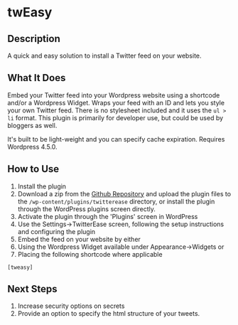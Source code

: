 # twEasy #

## Description ##

A quick and easy solution to install a Twitter feed on your website.

## What It Does ##

Embed your Twitter feed into your Wordpress website using a shortcode and/or a Wordpress Widget. Wraps your feed with an ID and lets you style your own Twitter feed. There is no stylesheet included and it uses the `ul > li` format. This plugin is primarily for developer use, but could be used by bloggers as well.

It's built to be light-weight and you can specify cache expiration. Requires Wordpress 4.5.0.

## How to Use ##

1. Install the plugin
  1. Download a zip from the [Github Repository](https://github.com/thebeard/Twitter-Ease) and upload the plugin files to the `/wp-content/plugins/twitterease` directory, or install the plugin through the WordPress plugins screen directly.
2. Activate the plugin through the 'Plugins' screen in WordPress
3. Use the Settings->TwitterEase screen, following the setup instructions and configuring the plugin
4. Embed the feed on your website by either
  1. Using the Wordpress Widget available under Appearance->Widgets or
  2. Placing the following shortcode where applicable

`[tweasy]`

## Next Steps ##

1. Increase security options on secrets
2. Provide an option to specify the html structure of your tweets.